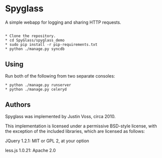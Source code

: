 # Spyglass

A simple webapp for logging and sharing HTTP requests.

## 
    * Clone the repository.
    * cd SpyGlass/spyglass_demo
    * sudo pip install -r pip-requirements.txt
    * python ./manage.py syncdb
## Using

Run both of the following from two separate consoles:
    
    * python ./manage.py runserver
    * python ./manage.py celeryd

## Authors

Spyglass was implemented by Justin Voss, circa 2010.

This implementation is licensed under a permissive BSD-style license, with the exception of the included libraries, which are licensed as follows:

JQuery 1.2.1: MIT or GPL 2, at your option

less.js 1.0.21: Apache 2.0

